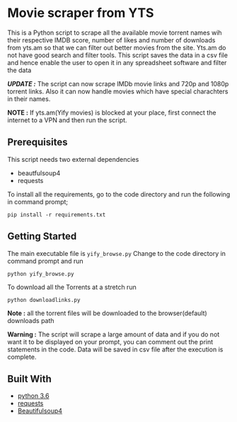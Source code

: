# Movie scraper from YTS
This is a Python script to scrape all the available movie torrent names wih their respective IMDB score, number of likes and number of downloads from yts.am so that we can filter out better movies from the site. Yts.am do not have good search and filter tools. This script saves the data in a csv file and hence enable the user to open it in any spreadsheet software and filter the data

***UPDATE :*** The script can now scrape IMDb movie links and 720p and 1080p torrent links. Also it can now handle movies which have special charachters in their names.

**NOTE :** If yts.am(Yify movies) is blocked at your place, first connect the internet to a VPN and then run the script.

## Prerequisites
This script needs two external dependencies  
- beautfulsoup4
- requests

To install all the requirements, go to the code directory and run the following in command prompt;

`pip install -r requirements.txt`

## Getting Started
The main executable file is `yify_browse.py`
Change to the code directory in command prompt and run 

`python yify_browse.py`

To download all the Torrents at a stretch run 

`python downloadlinks.py`

**Note :** all the torrent files will be downloaded to the browser(default) downloads path

**Warning :** The script will scrape a large amount of data and if you do not want it to be displayed on your prompt, you can comment out the print statements in the code. Data will be saved in csv file after the execution is complete.

## Built With
- [python 3.6](https://www.python.org) 
- [requests](http://docs.python-requests.org/en/master/#)
- [Beautifulsoup4](https://www.crummy.com/software/BeautifulSoup/bs4/doc/)
